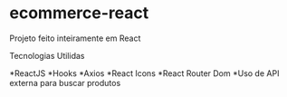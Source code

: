 # ecommerce-react
<p>Projeto feito inteiramente em React</p>
<p>Tecnologias Utilidas</p>
*ReactJS
*Hooks
*Axios
*React Icons
*React Router Dom
*Uso de API externa para buscar produtos
